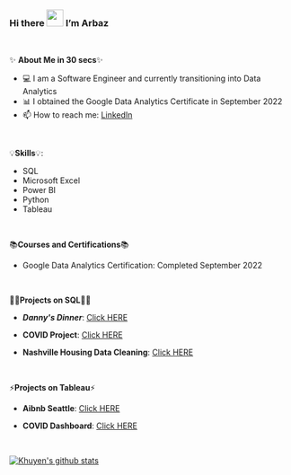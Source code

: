 ### Hi there <img src="https://raw.githubusercontent.com/MartinHeinz/MartinHeinz/master/wave.gif" width="30px"> I’m Arbaz

<p>&nbsp;</p>

✨ **About Me in 30 secs**✨

- 💻 I am a Software Engineer and currently transitioning into Data Analytics 
- 📊 I obtained the Google Data Analytics Certificate in September 2022
- 📫 How to reach me: [LinkedIn](https://www.linkedin.com/in/arbaz-baig/)


<p>&nbsp;</p>
 
 💡**Skills**💡:
 
- SQL
- Microsoft Excel
- Power BI
- Python
- Tableau


 <p>&nbsp;</p>
 
 📚**Courses and Certifications**📚
 
 - Google Data Analytics Certification: Completed September 2022
 
  <p>&nbsp;</p>
 
  👩‍💻**Projects on SQL**👩‍💻

- ***Danny's Dinner***: [Click HERE](https://github.com/Arbaz-Baig/Dannys_Dinner/blob/main/Solution.sql)

- **COVID Project**: [Click HERE](https://github.com/Arbaz-Baig/CovidProject/blob/main/CovidProject.sql)

- **Nashville Housing Data Cleaning**: [Click HERE](https://github.com/Arbaz-Baig/NashvilleHousing/blob/main/NashvilleHousing_DataCleaning.sql)

<p>&nbsp;</p>
 
 ⚡**Projects on Tableau**⚡
 
 - **Aibnb Seattle**: [Click HERE](https://public.tableau.com/app/profile/arbaz.baig/viz/AirbnbSeattle_16628117262790/Dashboard1)
 
 - **COVID Dashboard**: [Click HERE](https://public.tableau.com/app/profile/arbaz.baig/viz/CovidDashboard_16629211454550/Dashboard1)
 
 <p>&nbsp;</p>
 
 
 [![Khuyen's github stats](https://github-readme-stats.vercel.app/api?username=Arbaz-Baig&count_private=true&show_icons=true&theme=algolia&hide_rank=false)](https://github.com/anuraghazra/github-readme-stats)
